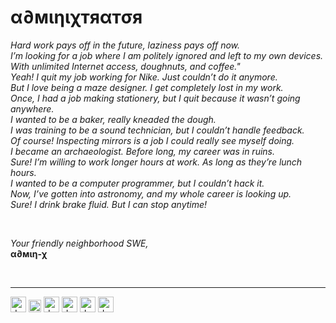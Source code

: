 # α∂мιηιχтяαтσя 


*Hard work pays off in the future, laziness pays off now.<br />
I’m looking for a job where I am politely ignored and left to my own devices. With unlimited Internet access, doughnuts, and coffee."<br />
Yeah! I quit my job working for Nike. Just couldn’t do it anymore.<br />
But I love being a maze designer. I get completely lost in my work.<br />
Once, I had a job making stationery, but I quit because it wasn’t going anywhere.<br />
I wanted to be a baker, really kneaded the dough.<br />
I was training to be a sound technician, but I couldn’t handle feedback.<br />
Of course! Inspecting mirrors is a job I could really see myself doing.<br />
I became an archaeologist. Before long, my career was in ruins.<br />
Sure! I’m willing to work longer hours at work. As long as they’re lunch hours.<br />
I wanted to be a computer programmer, but I couldn’t hack it.<br />
Now, I’ve gotten into astronomy, and my whole career is looking up.<br />
Sure! I drink brake fluid. But I can stop anytime!*<br />

<br />

*Your friendly neighborhood SWE,*
<br />
**α∂мιη-χ** 

<br />

---------
<a href="https://rust-lang.org" target="blank"><img src="https://upload.wikimedia.org/wikipedia/commons/thumb/d/d5/Rust_programming_language_black_logo.svg/1200px-Rust_programming_language_black_logo.svg.png" alt="drawing" width="25"/></a>
<a href="https://aws.amazon.com" target="blank"><img src="https://upload.wikimedia.org/wikipedia/commons/thumb/9/93/Amazon_Web_Services_Logo.svg/1200px-Amazon_Web_Services_Logo.svg.png" alt="drawing" height="20"/></a>
<a href="https://python.org" target="blank"><img src="https://upload.wikimedia.org/wikipedia/commons/thumb/0/0a/Python.svg/1200px-Python.svg.png" alt="drawing" width="25"/></a>
<a href="https://tensorflow.org" target="blank"><img src="https://res.cloudinary.com/adminixtrator/image/upload/v1580760937/1_iDQvKoz7gGHc6YXqvqWWZQ.png" alt="drawing" width="25"/></a>
<a href="https://dart.dev" target="blank"><img src="https://res.cloudinary.com/adminixtrator/image/upload/v1617884876/176-1766682_dart-programming-language-hd-png-download-removebg-preview.png" alt="drawing" width="25"/></a>
<a href="https://github.com" target="blank"><img src="https://res.cloudinary.com/adminixtrator/image/upload/v1615506786/GitHub-Mark-120px-plus.png" alt="drawing" height="25"/></a>

